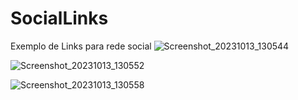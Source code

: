 # SocialLinks
Exemplo de Links para rede social
![Screenshot_20231013_130544](https://github.com/CristianoFranca1976/SocialLinks/assets/135919856/438729e3-7dbb-48a2-b3b9-3294b8557e69)




![Screenshot_20231013_130552](https://github.com/CristianoFranca1976/SocialLinks/assets/135919856/31abf86f-fb9f-4362-8c49-0650e15958fa)


![Screenshot_20231013_130558](https://github.com/CristianoFranca1976/SocialLinks/assets/135919856/1f62ed42-9b25-4b33-bb14-04b40d57f7ea)
